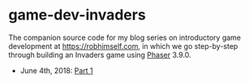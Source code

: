 # game-dev-invaders

The companion source code for my blog series on introductory game development at https://robhimself.com, in which we go step-by-step through building an Invaders game using [Phaser](https://phaser.io/) 3.9.0.

- June 4th, 2018: [Part 1](https://robhimself.com/2018-06-04-let-s-make-a-game-invaders-part-1)
